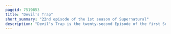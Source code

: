 ```yaml
---
pageid: 7519853
title: "Devil's Trap"
short_summary: "22nd episode of the 1st season of Supernatural"
description: "Devil's Trap is the twenty-second Episode of the first Season of the paranormal Drama Television Series Supernatural. It is the Season Finale and was broadcast on the Wb for the first Time in may 2006. The Story follows the Series protagonists sam and dean Winchester as they hunt for their missing Father who has been kidnapped by Demons."
---
```

